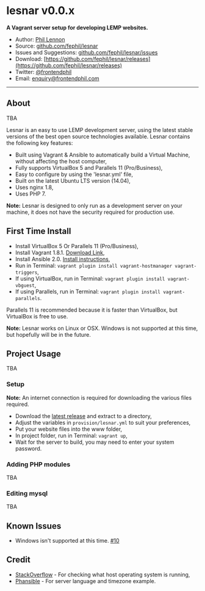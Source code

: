 # lesnar v0.0.x

**A Vagrant server setup for developing LEMP websites.**

* Author: [Phil Lennon](http://frontendphil.com)
* Source: [github.com/fephil/lesnar](http://github.com/fephil/lesnar)
* Issues and Suggestions: [github.com/fephil/lesnar/issues](http://github.com/fephil/lesnar/issues)
* Download: [https://github.com/fephil/lesnar/releases](https://github.com/fephil/lesnar/releases)
* Twitter: [@frontendphil](http://twitter.com/frontendphil)
* Email: [enquiry@frontendphil.com](mailto:enquiry@frontendphil.com)

***

## About

TBA

Lesnar is an easy to use LEMP development server, using the latest stable versions of the best open source technologies available. Lesnar contains the following key features:

* Built using Vagrant & Ansible to automatically build a Virtual Machine, without affecting the host computer,
* Fully supports VirtualBox 5 and Parallels 11 (Pro/Business),
* Easy to configure by using the 'lesnar.yml' file,
* Built on the latest Ubuntu LTS version (14.04),
* Uses nginx 1.8,
* Uses PHP 7.

**Note:** Lesnar is designed to only run as a development server on your machine, it does not have the security required for production use.

## First Time Install

* Install VirtualBox 5 Or Parallels 11 (Pro/Business),
* Install Vagrant 1.8.1. [Download Link](https://www.vagrantup.com/downloads.html),
* Install Ansible 2.0. [Install instructions](http://docs.ansible.com/ansible/intro_installation.html#installing-the-control-machine),
* Run in Terminal: `vagrant plugin install vagrant-hostmanager vagrant-triggers`,
* If using VirtualBox, run in Terminal: `vagrant plugin install vagrant-vbguest`,
* If using Parallels, run in Terminal: `vagrant plugin install vagrant-parallels`.

Parallels 11 is recommended because it is faster than VirtualBox, but VirtualBox is free to use.

**Note:** Lesnar works on Linux or OSX. Windows is not supported at this time, but hopefully will be in the future.

## Project Usage

TBA

### Setup

**Note:** An internet connection is required for downloading the various files required.

* Download the [latest release](https://github.com/fephil/lesnar/releases) and extract to a directory,
* Adjust the variables in `provision/lesnar.yml` to suit your preferences,
* Put your website files into the www folder,
* In project folder, run in Terminal: `vagrant up`,
* Wait for the server to build, you may need to enter your system password.

### Adding PHP modules

TBA

### Editing mysql

TBA

## Known Issues

* Windows isn't supported at this time. [#10](https://github.com/fephil/lesnar/issues/10)

## Credit

* [StackOverflow](https://stackoverflow.com/questions/2108727/which-in-ruby-checking-if-program-exists-in-path-from-ruby) - For checking what host operating system is running,
* [Phansible](http://phansible.com) - For server language and timezone example.

